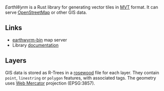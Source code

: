 *EarthWyrm* is a Rust library for generating vector tiles in [MVT] format.
It can serve [OpenStreetMap] or other GIS data.

## Links

* [earthwyrm-bin] map server
* Library [documentation]

## Layers

GIS data is stored as R-Trees in a [rosewood] file for each layer.  They contain
`point`, `linestring` or `polygon` features, with associated tags.  The geometry
uses [Web Mercator] projection (EPSG:3857).


[documentation]: https://docs.rs/earthwyrm
[earthwyrm-bin]: https://github.com/DougLau/earthwyrm/tree/master/earthwyrm-bin/
[MVT]: https://github.com/mapbox/vector-tile-spec
[OpenStreetMap]: https://www.openstreetmap.org/about
[rosewood]: https://docs.rs/rosewood
[Web Mercator]: https://en.wikipedia.org/wiki/Web_Mercator_projection
